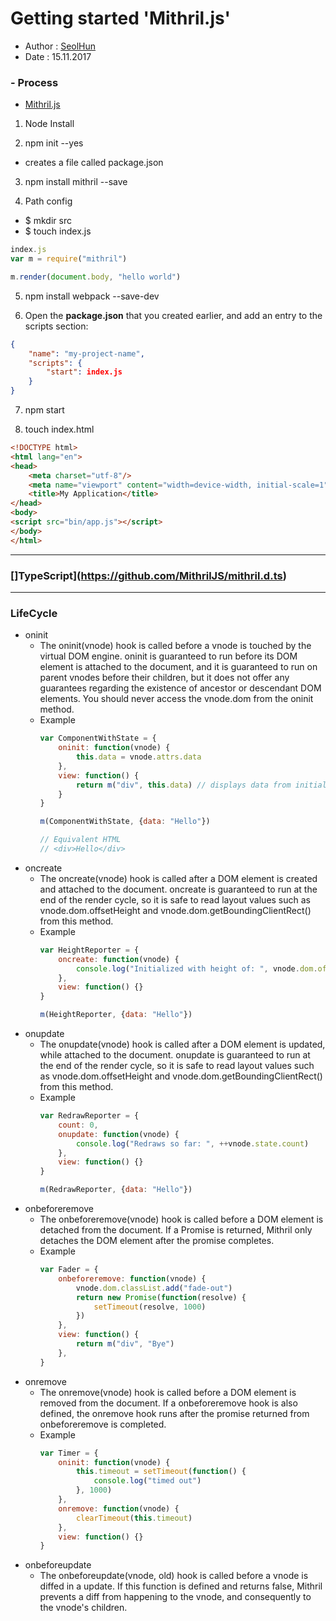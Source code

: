 # Getting started 'Mithril.js'
- Author : [SeolHun](https://github.com/SeolHun)
- Date : 15.11.2017


### - Process
- [Mithril.js](https://mithril.js.org/installation.html)
1. Node Install

2. npm init --yes
- creates a file called package.json

3. npm install mithril --save

4. Path config
- $ mkdir src
- $ touch index.js
```javascript
index.js
var m = require("mithril")

m.render(document.body, "hello world")
```

5. npm install webpack --save-dev

6. Open the **package.json** that you created earlier, and add an entry to the scripts section:
```json
{
    "name": "my-project-name",
    "scripts": {
        "start": index.js
    }
}
```

7. npm start

8. touch index.html
```html
<!DOCTYPE html>
<html lang="en">
<head>
    <meta charset="utf-8"/>
    <meta name="viewport" content="width=device-width, initial-scale=1"/>
    <title>My Application</title>
</head>
<body>
<script src="bin/app.js"></script>
</body>
</html>
```

---
### []TypeScript](https://github.com/MithrilJS/mithril.d.ts)


---
### LifeCycle
- oninit
    - The oninit(vnode) hook is called before a vnode is touched by the virtual DOM engine. oninit is guaranteed to run before its DOM element is attached to the document, and it is guaranteed to run on parent vnodes before their children, but it does not offer any guarantees regarding the existence of ancestor or descendant DOM elements. You should never access the vnode.dom from the oninit method.
    - Example
        ```javascript
        var ComponentWithState = {
            oninit: function(vnode) {
                this.data = vnode.attrs.data
            },
            view: function() {
                return m("div", this.data) // displays data from initialization time
            }
        }
        
        m(ComponentWithState, {data: "Hello"})
        
        // Equivalent HTML
        // <div>Hello</div>
        ```
- oncreate
    - The oncreate(vnode) hook is called after a DOM element is created and attached to the document. oncreate is guaranteed to run at the end of the render cycle, so it is safe to read layout values such as vnode.dom.offsetHeight and vnode.dom.getBoundingClientRect() from this method.
    - Example
        ```javascript
        var HeightReporter = {
            oncreate: function(vnode) {
                console.log("Initialized with height of: ", vnode.dom.offsetHeight)
            },
            view: function() {}
        }
        
        m(HeightReporter, {data: "Hello"})
        ```
- onupdate
    - The onupdate(vnode) hook is called after a DOM element is updated, while attached to the document. onupdate is guaranteed to run at the end of the render cycle, so it is safe to read layout values such as vnode.dom.offsetHeight and vnode.dom.getBoundingClientRect() from this method.
    - Example
        ```javascript
        var RedrawReporter = {
            count: 0,
            onupdate: function(vnode) {
                console.log("Redraws so far: ", ++vnode.state.count)
            },
            view: function() {}
        }
        
        m(RedrawReporter, {data: "Hello"})
        ```
- onbeforeremove
    - The onbeforeremove(vnode) hook is called before a DOM element is detached from the document. If a Promise is returned, Mithril only detaches the DOM element after the promise completes.
    - Example
        ```javascript
        var Fader = {
            onbeforeremove: function(vnode) {
                vnode.dom.classList.add("fade-out")
                return new Promise(function(resolve) {
                    setTimeout(resolve, 1000)
                })
            },
            view: function() {
                return m("div", "Bye")
            },
        }
        ```
- onremove
    - The onremove(vnode) hook is called before a DOM element is removed from the document. If a onbeforeremove hook is also defined, the onremove hook runs after the promise returned from onbeforeremove is completed.
    - Example
        ```javascript
        var Timer = {
            oninit: function(vnode) {
                this.timeout = setTimeout(function() {
                    console.log("timed out")
                }, 1000)
            },
            onremove: function(vnode) {
                clearTimeout(this.timeout)
            },
            view: function() {}
        }
        ```
- onbeforeupdate
    - The onbeforeupdate(vnode, old) hook is called before a vnode is diffed in a update. If this function is defined and returns false, Mithril prevents a diff from happening to the vnode, and consequently to the vnode's children.
